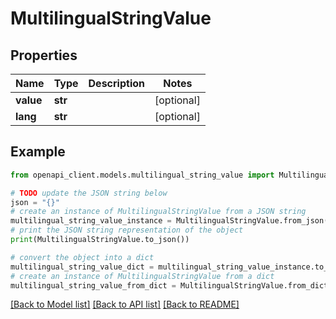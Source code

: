 # MultilingualStringValue


## Properties

Name | Type | Description | Notes
------------ | ------------- | ------------- | -------------
**value** | **str** |  | [optional] 
**lang** | **str** |  | [optional] 

## Example

```python
from openapi_client.models.multilingual_string_value import MultilingualStringValue

# TODO update the JSON string below
json = "{}"
# create an instance of MultilingualStringValue from a JSON string
multilingual_string_value_instance = MultilingualStringValue.from_json(json)
# print the JSON string representation of the object
print(MultilingualStringValue.to_json())

# convert the object into a dict
multilingual_string_value_dict = multilingual_string_value_instance.to_dict()
# create an instance of MultilingualStringValue from a dict
multilingual_string_value_from_dict = MultilingualStringValue.from_dict(multilingual_string_value_dict)
```
[[Back to Model list]](../README.md#documentation-for-models) [[Back to API list]](../README.md#documentation-for-api-endpoints) [[Back to README]](../README.md)


